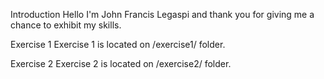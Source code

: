 Introduction
Hello I'm John Francis Legaspi and thank you for giving me a chance to exhibit my skills. 

Exercise 1
Exercise 1 is located on /exercise1/ folder.

Exercise 2
Exercise 2 is located on /exercise2/ folder.

